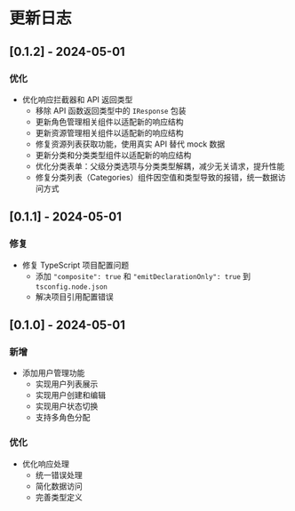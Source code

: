 # 更新日志

## [0.1.2] - 2024-05-01

### 优化

- 优化响应拦截器和 API 返回类型
  - 移除 API 函数返回类型中的 `IResponse` 包装
  - 更新角色管理相关组件以适配新的响应结构
  - 更新资源管理相关组件以适配新的响应结构
  - 修复资源列表获取功能，使用真实 API 替代 mock 数据
  - 更新分类和分类类型组件以适配新的响应结构
  - 优化分类表单：父级分类选项与分类类型解耦，减少无关请求，提升性能
  - 修复分类列表（Categories）组件因空值和类型导致的报错，统一数据访问方式

## [0.1.1] - 2024-05-01

### 修复

- 修复 TypeScript 项目配置问题
  - 添加 `"composite": true` 和 `"emitDeclarationOnly": true` 到 `tsconfig.node.json`
  - 解决项目引用配置错误

## [0.1.0] - 2024-05-01

### 新增

- 添加用户管理功能
  - 实现用户列表展示
  - 实现用户创建和编辑
  - 实现用户状态切换
  - 支持多角色分配

### 优化

- 优化响应处理
  - 统一错误处理
  - 简化数据访问
  - 完善类型定义
